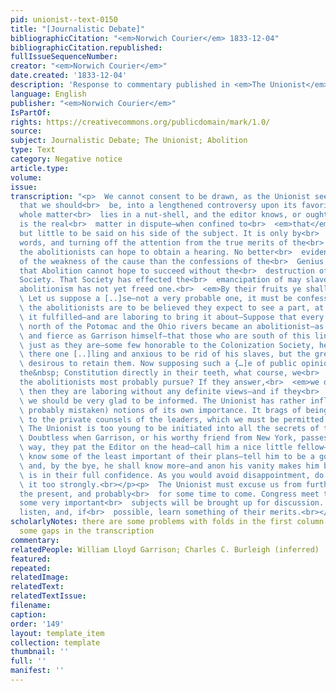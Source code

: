 ```yaml
---
pid: unionist--text-0150
title: "[Journalistic Debate]"
bibliographicCitation: "<em>Norwich Courier</em> 1833-12-04"
bibliographicCitation.republished: 
fullIssueSequenceNumber: 
creator: "<em>Norwich Courier</em>"
date.created: '1833-12-04'
description: 'Response to commentary published in <em>The Unionist</em> '
language: English
publisher: "<em>Norwich Courier</em>"
IsPartOf: 
rights: https://creativecommons.org/publicdomain/mark/1.0/
source: 
subject: Journalistic Debate; The Unionist; Abolition
type: Text
category: Negative notice
article.type: 
volume: 
issue: 
transcription: "<p>  We cannot consent to be drawn, as the Unionist seems desirous
  that we should<br>  be, into a lengthened controversy upon its favorite topic. The
  whole matter<br>  lies in a nut-shell, and the editor knows, or ought to know, what
  is the real<br>  matter in dispute—when confined to<br>  <em>that</em>  there is
  but little to be said on his side of the subject. It is only by<br>  multiplying
  words, and turning off the attention from the true merits of the<br>  debate, that
  the abolitionists can hope to obtain a hearing. No better<br>  evidence is wanted
  of the weakness of the cause than the confessions of the<br>  Genius of Temperance,
  that Abolition cannot hope to succeed without the<br>  destruction of the Colonization
  Society. That Society has effected the<br>  emancipation of may slaves, whereas
  abolitionism has not yet freed one.<br>  <em>By their fruits ye shall know them.</em>
  \ Let us suppose a [..]se—not a very probable one, it must be confessed, yet if<br>
  \ the abolitionists are to be believed they expect to see a part, at least, of<br>
  \ it fulfilled—and are laboring to bring it about—Suppose that every person<br>
  \ north of the Potomac and the Ohio rivers became an abolitionist—as dedicated<br>
  \ and fierce as Garrison himself—that those who are south of this line remain<br>
  \ just as they are—some few honorable to the Colonization Society, here and<br>
  \ there one [..]ling and anxious to be rid of his slaves, but the great majority<br>
  \ desirous to retain them. Now supposing such a {…]e of public opinion—and<br>  with&nbsp;
  the&nbsp; Constitution directly in their teeth, what course, we<br>  ask, would
  the abolitionists most probably pursue? If they answer,<br>  <em>we do not know,</em>
  \ then they are laboring without any definite views—and if they<br>  <em>do know,</em>
  \ we should be very glad to be informed. The Unionist has rather inflated (and<br>
  \ probably mistaken) notions of its own importance. It brags of being admitted<br>
  \ to the private counsels of the leaders, which we must be permitted to doubt.<br>
  \ The Unionist is too young to be initiated into all the secrets of the sect.<br>
  \ Doubtless when Garrison, or his worthy friend from New York, passes along this<br>
  \ way, they pat the Editor on the head—call him a nice little fellow—let him<br>
  \ know some of the least important of their plans—tell him to be a good boy,<br>
  \ and, by the bye, he shall know more—and anon his vanity makes him believe he<br>
  \ is in their full confidence. As you would avoid disappointment, do not trust<br>
  \ it too strongly.<br></p><p>  The Unionist must excuse us from further notice for
  the present, and probably<br>  for some time to come. Congress meet this week, and
  some very important<br>  subjects will be brought up for discussion. We wish to
  listen, and, if<br>  possible, learn something of their merits.<br></p>"
scholarlyNotes: there are some problems with folds in the first column that leave
  some gaps in the transcription
commentary: 
relatedPeople: William Lloyd Garrison; Charles C. Burleigh (inferred)
featured: 
repeated: 
relatedImage: 
relatedText: 
relatedTextIssue: 
filename: 
caption: 
order: '149'
layout: template_item
collection: template
thumbnail: ''
full: ''
manifest: ''
---
```


